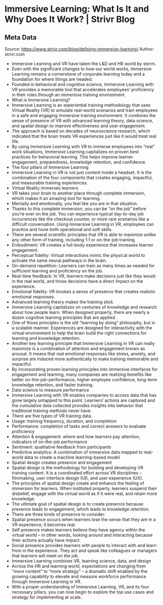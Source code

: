 # Immersive Learning: What Is It and Why Does It Work? | Strivr Blog

## Meta Data

Source:  https://www.strivr.com/blog/defining-immersive-learning/ 
Author: strivr.com

- Immersive Learning and VR have taken the L&D and HR world by storm.
- Even with the significant changes to how our world works, Immersive Learning remains a cornerstone of corporate learning today and a foundation for where things are headed.
- Founded in behavioral and cognitive science, Immersive Learning with VR provides a memorable tool that accelerates employees’ proficiency in their roles through an immersive training environment.
- What is Immersive Learning?
- Immersive Learning is an experiential training methodology that uses Virtual Reality (VR) to simulate real-world scenarios and train employees in a safe and engaging immersive training environment. It combines the sense of presence of VR with advanced learning theory, data science, and spatial design to improve effectiveness and user engagement.
- The approach is based on decades of neuroscience research, which indicated that the brain treats VR experiences just like it would treat real life.
- By using Immersive Learning with VR to immerse employees into “real” work situations, Immersive Learning capitalizes on proven best practices for behavioral learning. This helps improve learner engagement, preparedness, knowledge retention, and confidence.
- The four pillars of Immersive Learning
- Immersive Learning in VR is not just content inside a headset. It is the combination of the four components that creates engaging, impactful, and measurable training experiences.
- Virtual Reality immerses learners
- VR takes your brain to another place through complete immersion, which makes it an amazing tool for learning.
- Mentally and emotionally, you feel like you are in that situation.
- Thanks to this complete immersion, you can be “on the job” before you’re ever on the job. You can experience typical day-to-day job occurrences like the checkout counter, or more rare scenarios like a difficult conversation. Using Immersive Learning in VR, employees can practice and hone both operational and soft skills.
- There are several scientific principles that VR is able to maximize unlike any other form of training, including 1:1 or on-the-job training.
- Embodiment: VR creates a full-body experience that increases learner engagement.
- Perceptual fidelity: Virtual interactions mimic the physical world to activate the same neural pathways in the brain.
- On-demand repetition: Learners can train as many times as needed for sufficient learning and proficiency on the job.
- Real-time feedback: In VR, learners make decisions just like they would in the real world, and those decisions have a direct impact on the experience.
- Emotional fidelity: VR invokes a sense of presence that creates realistic emotional responses.
- Advanced learning theory makes the training stick
- Immersive Learning capitalizes on centuries of knowledge and research about how people learn. When designed properly, there are nearly a dozen cognitive learning principles that are applied.
- One of those principles is the old “learning by doing” philosophy, but in a scalable manner. Experiences are designed for interactivity with the virtual environment to help the brain build the right connections for learning and knowledge retention.
- Another key learning principle that Immersive Learning in VR can really maximize is a combination of attention and engagement known as arousal. It means that real emotional responses like stress, anxiety, and surprise are induced more authentically to make training memorable and impactful.
- By incorporating proven learning principles into immersive interfaces for engagement and learning, many companies are realizing benefits like better on-the-job-performance, higher employee confidence, long-term knowledge retention, and faster training.
- Data science to measure performance
- Immersive Learning with VR enables companies to access data that has gone largely untapped to this point. Learners’ actions are captured and the cumulative data collected provides insights into behavior that traditional training methods never have.
- There are five types of VR training data.
- Usage: training frequency, duration, and completion
- Performance: completion of tasks and correct answers to evaluate proficiency
- Attention & engagement: where and how learners pay attention, indicators of on-the-job performance
- Sentiment: qualitative feedback from participants
- Predictive analytics: A combination of immersive data mapped to real-world data to create a machine learning-based model
- Spatial design creates presence and engagement
- Spatial design is the methodology for building and developing VR training content. It is a coordinated effort across VR disciplines – filmmaking, user interface design (UI), and user experience (UX).
- The principles of spatial design create and enhance the feeling of immersion for learners. When instituted properly, learners suspend their disbelief, engage with the virtual world as if it were real, and retain more knowledge.
- The ultimate goal of spatial design is to create presence because presence leads to engagement, which leads to knowledge retention.
- There are three kinds of presence to consider:
- Spatial presence occurs when learners lose the sense that they are in a VR experience; it becomes real.
- Self presence makes learners believe they have agency within the virtual world – in other words, looking around and interacting because their actions actually have impact.
- Social presence provides learners with people to interact with and learn from in the experience. They act and speak like colleagues or managers that learners will meet on the job.
- Immersive Learning combines VR, learning science, data, and design
- Across the HR and learning world, expectations are changing from “more content” to “more strategy” – a dramatic shift enabled by the growing capability to elevate and measure workforce performance through Immersive Learning in VR.
- With a proper understanding of Immersive Learning, VR, and its four necessary pillars, you can now begin to explore the top use cases and strategy for implementing at scale.
